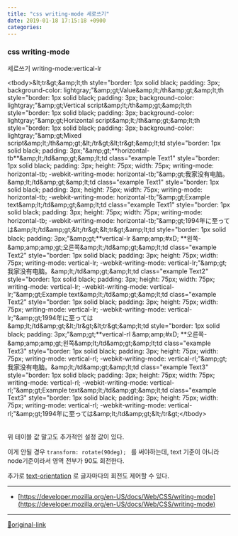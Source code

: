 ```yaml
---
title: "css writing-mode 세로쓰기"
date: 2019-01-18 17:15:18 +0900
categories: 
---
```

  

### css writing-mode

  

세로쓰기
writing-mode:vertical-lr 
  
<table style="color: rgb(0, 0, 0); font-family: &quot;Malgun Gothic&quot;;">&lt;tbody&gt;&amp;lt;tr&amp;gt;&amp;amp;lt;th style="border: 1px solid black; padding: 3px; background-color: lightgray;"&amp;amp;gt;Value&amp;amp;lt;/th&amp;amp;gt;&amp;amp;lt;th style="border: 1px solid black; padding: 3px; background-color: lightgray;"&amp;amp;gt;Vertical script&amp;amp;lt;/th&amp;amp;gt;&amp;amp;lt;th style="border: 1px solid black; padding: 3px; background-color: lightgray;"&amp;amp;gt;Horizontal script&amp;amp;lt;/th&amp;amp;gt;&amp;amp;lt;th style="border: 1px solid black; padding: 3px; background-color: lightgray;"&amp;amp;gt;Mixed script&amp;amp;lt;/th&amp;amp;gt;&amp;lt;/tr&amp;gt;&amp;lt;tr&amp;gt;&amp;amp;lt;td style="border: 1px solid black; padding: 3px;"&amp;amp;gt;**horizontal-tb**&amp;amp;lt;/td&amp;amp;gt;&amp;amp;lt;td class="example Text1" style="border: 1px solid black; padding: 3px; height: 75px; width: 75px; writing-mode: horizontal-tb; -webkit-writing-mode: horizontal-tb;"&amp;amp;gt;我家没有电脑。&amp;amp;lt;/td&amp;amp;gt;&amp;amp;lt;td class="example Text1" style="border: 1px solid black; padding: 3px; height: 75px; width: 75px; writing-mode: horizontal-tb; -webkit-writing-mode: horizontal-tb;"&amp;amp;gt;Example text&amp;amp;lt;/td&amp;amp;gt;&amp;amp;lt;td class="example Text1" style="border: 1px solid black; padding: 3px; height: 75px; width: 75px; writing-mode: horizontal-tb; -webkit-writing-mode: horizontal-tb;"&amp;amp;gt;1994年に至っては&amp;amp;lt;/td&amp;amp;gt;&amp;lt;/tr&amp;gt;&amp;lt;tr&amp;gt;&amp;amp;lt;td style="border: 1px solid black; padding: 3px;"&amp;amp;gt;**vertical-lr  &amp;amp;amp;#xD;
**왼쪽-&amp;amp;amp;amp;gt;오른쪽&amp;amp;lt;/td&amp;amp;gt;&amp;amp;lt;td class="example Text2" style="border: 1px solid black; padding: 3px; height: 75px; width: 75px; writing-mode: vertical-lr; -webkit-writing-mode: vertical-lr;"&amp;amp;gt;我家没有电脑。&amp;amp;lt;/td&amp;amp;gt;&amp;amp;lt;td class="example Text2" style="border: 1px solid black; padding: 3px; height: 75px; width: 75px; writing-mode: vertical-lr; -webkit-writing-mode: vertical-lr;"&amp;amp;gt;Example text&amp;amp;lt;/td&amp;amp;gt;&amp;amp;lt;td class="example Text2" style="border: 1px solid black; padding: 3px; height: 75px; width: 75px; writing-mode: vertical-lr; -webkit-writing-mode: vertical-lr;"&amp;amp;gt;1994年に至っては&amp;amp;lt;/td&amp;amp;gt;&amp;lt;/tr&amp;gt;&amp;lt;tr&amp;gt;&amp;amp;lt;td style="border: 1px solid black; padding: 3px;"&amp;amp;gt;**vertical-rl  &amp;amp;amp;#xD;
**오른쪽-&amp;amp;amp;amp;gt;왼쪽&amp;amp;lt;/td&amp;amp;gt;&amp;amp;lt;td class="example Text3" style="border: 1px solid black; padding: 3px; height: 75px; width: 75px; writing-mode: vertical-rl; -webkit-writing-mode: vertical-rl;"&amp;amp;gt;我家没有电脑。&amp;amp;lt;/td&amp;amp;gt;&amp;amp;lt;td class="example Text3" style="border: 1px solid black; padding: 3px; height: 75px; width: 75px; writing-mode: vertical-rl; -webkit-writing-mode: vertical-rl;"&amp;amp;gt;Example text&amp;amp;lt;/td&amp;amp;gt;&amp;amp;lt;td class="example Text3" style="border: 1px solid black; padding: 3px; height: 75px; width: 75px; writing-mode: vertical-rl; -webkit-writing-mode: vertical-rl;"&amp;amp;gt;1994年に至っては&amp;amp;lt;/td&amp;amp;gt;&amp;lt;/tr&amp;gt;&lt;/tbody&gt;</table>위 테이블 값 말고도 추가적인 설정 값이 있다.
  

이게 안될 경우
`transform: rotate(90deg); `
를 써야하는데, text 기준이 아니라 node기준이라서 영역 전부가 90도 회전한다.
  

추가로 [text-orientation](https://developer.mozilla.org/en-US/docs/Web/CSS/writing-mode "text-orientation") 로 글자마다의 회전도 제어할 수 있다. 
  




***
+ [https://developer.mozilla.org/en-US/docs/Web/CSS/writing-mode](https://developer.mozilla.org/en-US/docs/Web/CSS/writing-mode)


***
[🔗original-link](http://www.mins01.com/mh/tech/read/1248)